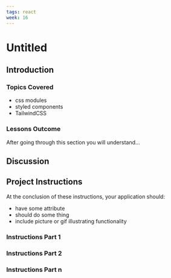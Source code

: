 ```yaml
---
tags: react 
week: 16
---
```


# Untitled

## Introduction

### Topics Covered

- css modules
- styled components
- TailwindCSS

### Lessons Outcome

After going through this section you will understand...

## Discussion

## Project Instructions

At the conclusion of these instructions, your application should:

- have some attribute
- should do some thing
- include picture or gif illustrating functionality

### Instructions Part 1

### Instructions Part 2

### Instructions Part n
